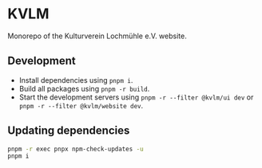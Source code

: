 # KVLM

Monorepo of the Kulturverein Lochmühle e.V. website.

## Development

- Install dependencies using `pnpm i`.
- Build all packages using `pnpm -r build`.
- Start the development servers using `pnpm -r --filter @kvlm/ui dev` or `pnpm -r --filter @kvlm/website dev`.

## Updating dependencies

```bash
pnpm -r exec pnpx npm-check-updates -u
pnpm i
```
